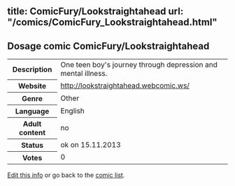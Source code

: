 title: ComicFury/Lookstraightahead
url: "/comics/ComicFury_Lookstraightahead.html"
---
Dosage comic ComicFury/Lookstraightahead
-----------------------------------------

<p id="msg"></p>
<script type="text/javascript">
if (window.location.search === '?edit_info_mail=sent_ok') {
  var elem = document.getElementById("msg");
  elem.innerHTML = 'Edited information sucessfully sent for review, which is usually done daily. Thanks!';
  elem.className = 'ok';
}
</script>
<table class="comicinfo">
<tr>
<th>Description</th><td>One teen boy's journey through depression and mental illness.</td>
</tr>
<tr>
<th>Website</th><td><a href="http://lookstraightahead.webcomic.ws/">http://lookstraightahead.webcomic.ws/</a></td>
</tr>
<tr>
<th>Genre</th><td>Other</td>
</tr>
<tr>
<th>Language</th><td>English</td>
</tr>
<tr>
<th>Adult content</th><td>no</td>
</tr>
<tr>
<th>Status</th><td>ok on 15.11.2013</td>
</tr>
<tr>
<th>Votes</th><td>0</td>
</tr>
</table>

[Edit this info](ComicFury_Lookstraightahead_edit.html) or go back to the [comic list](../comic-index.html).

